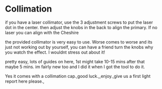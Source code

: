 # Collimation

if you have a laser collimator, use the 3 adjustment screws to put the laser dot in the center. then adjust the knobs in the back to align the primary. If no laser you can align with the Cheshire

the provided collimator is very easy to use. Worse comes to worse and its just not working out by yourself, you can have a friend turn the knobs why you watch the effect. I wouldnt stress out about it!

pretty easy, lots of guides on here, 1st might take 10-15 mins after that maybe 5 mins. im fairly new too and I did it when I got the tool to do it.

Yes it comes with a collimation cap.,good luck.,,enjoy.,give us a first light report here please.,
